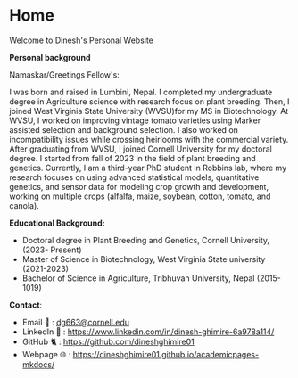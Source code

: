 # Home  

Welcome to Dinesh's Personal Website

**Personal background**  

Namaskar/Greetings Fellow's:  

I was born and raised in Lumbini, Nepal. I completed my undergraduate degree in Agriculture science with research focus on plant breeding. Then, I joined West Virginia State University (WVSU)for my MS in Biotechnology. At WVSU, I worked on improving vintage tomato varieties using Marker assisted selection and background selection. I also worked on incompatibility issues while crossing heirlooms with the commercial variety. After graduating from WVSU, I joined Cornell University for my doctoral degree. I started from fall of 2023 in the field of plant breeding and genetics. Currently, I am a third-year PhD student in Robbins lab, where my research focuses on using advanced statistical models, quantitative genetics, and sensor data for modeling crop growth and development, working on multiple crops (alfalfa, maize, soybean, cotton, tomato, and canola). 



**Educational Background:** 
* Doctoral degree in Plant Breeding and Genetics, Cornell University, (2023- Present)
* Master of Science in Biotechnology, West Virginia State university (2021-2023)   
* Bachelor of Science in Agriculture, Tribhuvan University, Nepal (2015-1019)  
  
**Contact**:   
* Email 📧 : dg663@cornell.edu  
* LinkedIn 📖 : https://www.linkedin.com/in/dinesh-ghimire-6a978a114/  
* GitHub 🐈  : https://github.com/dineshghimire01
* Webpage 🌐 : https://dineshghimire01.github.io/academicpages-mkdocs/
